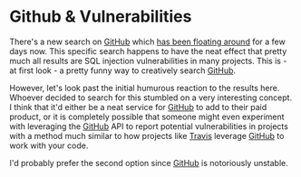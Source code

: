 Github & Vulnerabilities
========================

There's a new search on [GitHub][gh] which [has been floating around][lulz] for a few
days now. This specific search happens to have the neat effect that pretty much
all results are SQL injection vulnerabilities in many projects. This is - at
first look - a pretty funny way to creatively search [GitHub][gh].

However, let's look past the initial humurous reaction to the results here.
Whoever decided to search for this stumbled on a very interesting concept. I
think that it'd either be a neat service for [GitHub][gh] to add to their paid
product, or it is completely possible that someone might even experiment with
leveraging the [GitHub][gh] API to report potential vulnerabilities in projects
with a method much similar to how projects like [Travis][tci] leverage
[GitHub][gh] to work with your code.

I'd probably prefer the second option since [GitHub][gh] is notoriously
unstable.

[gh]: http://github.com "GitHub - Social Coding"
[tci]: http://travis-ci.org "Travis Continuous Integration"
[lulz]: http://goo.gl/PX5zP "Potential MySQL Injection Attacks"

